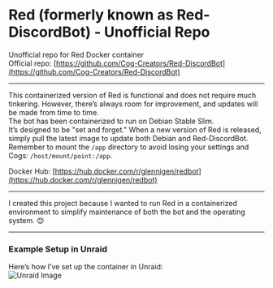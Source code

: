 # Red (formerly known as Red-DiscordBot) - Unofficial Repo
Unofficial repo for Red Docker container<br/>
Official repo: [https://github.com/Cog-Creators/Red-DiscordBot](https://github.com/Cog-Creators/Red-DiscordBot) <br/>

---
This containerized version of Red is functional and does not require much tinkering. However, there’s always room for improvement, and updates will be made from time to time.<br/>
The bot has been containerized to run on Debian Stable Slim.<br/>
It’s designed to be "set and forget." When a new version of Red is released, simply pull the latest image to update both Debian and Red-DiscordBot.<br/>
Remember to mount the `/app` directory to avoid losing your settings and Cogs: `/host/mount/point:/app`.<br/>

Docker Hub: [https://hub.docker.com/r/glennigen/redbot](https://hub.docker.com/r/glennigen/redbot)<br/>

---
I created this project because I wanted to run Red in a containerized environment to simplify maintenance of both the bot and the operating system. 😊<br/>

---
### Example Setup in Unraid
Here’s how I’ve set up the container in Unraid:<br/>
![Unraid Image](https://github.com/GlennIgen/redbot/assets/64850623/051c84f0-eb28-41b7-b66f-faa3368aa355)

